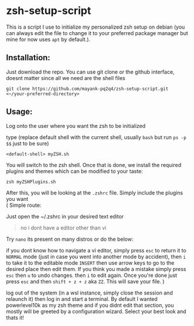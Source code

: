 # zsh-setup-script
This is a script I use to initialize my personalized zsh setup on debian (you can always edit the file to change it to your preferred package manager but mine for now uses `apt` by default.).

## Installation:<br>
Just download the repo. You can use git clone or the github interface, doesnt matter since all we need are the shell files

`git clone https://github.com/mayank-pq2q4/zsh-setup-script.git <~/your-preferred-directory>`

## Usage:<br>
Log onto the user where you want the zsh to be initialized

type (replace default shell with the current shell, usually `bash` but run `ps -p $$` just to be sure)

```<default-shell> myZSH.sh```

You will switch to the zsh shell. Once that is done, we install the required plugins and themes which can be modified to your taste:

```zsh myZSHPlugins.sh```

After this, you will be looking at the `.zshrc` file. Simply include the plugins you want<br>
(
Simple route:

Just open the ~/.zshrc in your desired text editor

> no i dont have a editor other than vi

Try `nano` its present on many distros or do the below:

if you dont know how to navigate a vi editor, simply press `esc` to return it to `NORMAL` mode (just in case you went into another mode by accident), then `i` to take it to the editable mode `INSERT` then use arrow keys to go to the desired place then edit them. If you think you made a mistake simply press `esc` then `u` to undo changes. then `i` to edit again. Once you're done just press `esc` and then `shift + z + z` aka `ZZ`. This will save your file. 
)  

log out of the system (in a wsl instance, simply close the session and relaunch it) then log in and start a terminal. By default I wanted powerlevel10k as my zsh theme and if you didnt edit that section, you mostly will be greeted by a configuration wizard. Select your best look and thats it!
